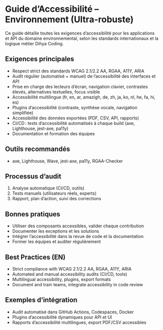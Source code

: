 # Guide d’Accessibilité – Environnement (Ultra-robuste)

Ce guide détaille toutes les exigences d’accessibilité pour les applications et API du domaine environnemental, selon les standards internationaux et la logique métier Dihya Coding.

## Exigences principales
- Respect strict des standards WCAG 2.1/2.2 AA, RGAA, A11Y, ARIA
- Audit régulier (automatisé + manuel) de l’accessibilité des interfaces et API
- Prise en charge des lecteurs d’écran, navigation clavier, contrastes élevés, alternatives textuelles, focus visible
- Accessibilité multilingue (fr, en, ar, amazigh, de, zh, ja, ko, nl, he, fa, hi, es)
- Plugins d’accessibilité (contraste, synthèse vocale, navigation simplifiée)
- Accessibilité des données exportées (PDF, CSV, API, rapports)
- CI/CD : tests d’accessibilité automatisés à chaque build (axe, Lighthouse, jest-axe, pa11y)
- Documentation et formation des équipes

## Outils recommandés
- axe, Lighthouse, Wave, jest-axe, pa11y, RGAA-Checker

## Processus d’audit
1. Analyse automatique (CI/CD, outils)
2. Tests manuels (utilisateurs réels, experts)
3. Rapport, plan d’action, suivi des corrections

## Bonnes pratiques
- Utiliser des composants accessibles, valider chaque contribution
- Documenter les exceptions et les solutions
- Intégrer l’accessibilité dans la revue de code et la documentation
- Former les équipes et auditer régulièrement

## Best Practices (EN)
- Strict compliance with WCAG 2.1/2.2 AA, RGAA, A11Y, ARIA
- Automated and manual accessibility audits (CI/CD, tools)
- Multilingual accessibility, plugins, export formats
- Document and train teams, integrate accessibility in code review

## Exemples d’intégration
- Audit automatisé dans GitHub Actions, Codespaces, Docker
- Plugins d’accessibilité dynamiques pour API et UI
- Rapports d’accessibilité multilingues, export PDF/CSV accessibles
